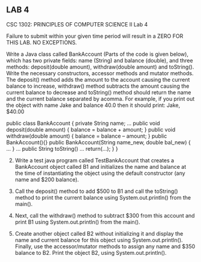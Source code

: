## LAB 4
CSC 1302: PRINCIPLES OF COMPUTER SCIENCE II
Lab 4

Failure to submit within your given time period will result in a ZERO FOR THIS LAB. NO EXCEPTIONS.

Write a Java class called BankAccount (Parts of the code is given below), which has two private fields: name (String) and balance (double), and three methods: deposit(double amount), withdraw(double amount) and toString(). Write the necessary constructors, accessor methods and mutator methods. The deposit() method adds the amount to the account causing the current balance to increase, withdraw() method subtracts the amount causing the current balance to decrease and toString() method should return the name and the current balance separated by acomma. For example, if you print out the object with name Jake and balance 40.0 then it should print: Jake, $40.00

public class BankAccount {
private String name;
...
public void deposit(double amount) {
balance = balance + amount;
}
public void withdraw(double amount) {
balance = balance – amount;
}
public BankAccount(){}
public BankAccount(String name_new, double bal_new) {
...
}
...
public String toString()
...
return(...);
}
}


2. Write a test java program called TestBankAccount that creates a BankAccount object called B1 and initializes the name and balance at the time of instantiating the object using the default constructor (any name and $200 balance).


3. Call the deposit() method to add $500 to B1 and call the toString() method to print the current balance using System.out.println() from the main().


4. Next, call the withdraw() method to subtract $300 from this account and print B1 using System.out.println() from the main().


5. Create another object called B2 without initializing it and display the name and current balance for this object using System.out.println(). Finally, use the accessor/mutator methods to assign any name and $350 balance to B2. Print the object B2, using System.out.println().
